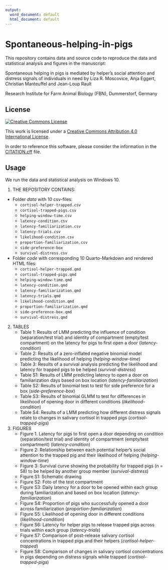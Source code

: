 ```yaml
---
output:
  word_document: default
  html_document: default
---
```

# Spontaneous-helping-in-pigs

This repository contains data and source code to reproduce the data and statistical analysis and figures in the manuscript:

Spontaneous helping in pigs is mediated by helper’s social attention and distress signals of individuals in need
by Liza R. Moscovice, Anja Eggert, Christian Manteuffel and Jean-Loup Rault

Research Institute for Farm Animal Biology (FBN), Dummerstorf, Germany 

## License

[![Creative Commons License](https://i.creativecommons.org/l/by/4.0/88x31.png)](http://creativecommons.org/licenses/by/4.0/)

This work is licensed under a [Creative Commons Attribution 4.0 International License](http://creativecommons.org/licenses/by/4.0/).

In order to reference this software, please consider the information in the [CITATION.cff](CITATION.cff) file.

## Usage

We run the data and statistical analysis on Windows 10.

1. THE REPOSITORY CONTAINS:
  * Folder *data* with 10 csv-files:
    + `cortisol-helper-trapped.csv`
    + `cortisol-trapped-pigs.csv`
    + `helping-window-time.csv`
    + `latency-condition.csv`
    + `latency-familiarization.csv`
    + `latency-trials.csv`
    + `likelihood-condition.csv`
    + `proportion-familiarization.csv`
    + `side-preference-box`
    + `survival-distress.csv`
  * Folder *code* with corresponding 10 Quarto-Markdown and rendered HTML files:
    + `cortisol-helper-trapped.qmd`
    + `cortisol-trapped-pigs.qmd`
    + `helping-window-time.qmd`
    + `latency-condition.qmd`
    + `latency-familiarization.qmd`
    + `latency-trials.qmd`
    + `likelihood-condition.qmd`
    + `proportion-familiarization.qmd`
    + `side-preference-box.qmd`
    + `survival-distress.qmd`
2. TABLES
    + Table 1: Results of LMM predicting the influence of condition (separation/test trial) and identity of compartment (empty/test compartment) on the latency for pigs to first open a door (*latency-condition*)
    + Table 2: Results of a zero-inflated negative binomial model predicting the likelihood of helping (*helping-window-time*)
    + Table 3: Results of a survival analysis predicting the likelihood and latency for trapped pigs to be helped (*survival-distress*)
    + Table S1: Results of LMM predicting latency to open a door on familiarization days based on box location (*latency-familiarization*)
    + Table S2: Results of binomial test to test for side preference for a box (*side-preference-box*)
    + Table S3: Results of binomial GLMM to test for differences in likelihood of opening door in different conditions (*likelihood-condition*)
    + Table S4: Results of a LMM predicting how different distress signals relate to changes in salivary cortisol in trapped pigs (*cortisol-trapped-pigs*)
3. FIGURES
    + Figure 1. Latency for pigs to first open a door depending on condition (separation/test trial) and identity of compartment (empty/test compartment) (*latency-condition*)
    + Figure 2: Relationship between each potential helper’s social attention to the trapped pig and their likelihood of helping (*helping-window-time*)
    + Figure 3: Survival curve showing the probability for trapped pigs (n = 58) to be helped by another group member (*survival-distress*)
    + Figure S1: Schematic drawing
    + Figure S2: Foto of the test compartment
    + Figure S3: Daily latency for a door to be opened within each group during familiarization and based on box location (*latency-familiarization*)
    + Figure S4: Proportion of pigs who successfully opened a door across familiarization (*proportion-familiarization*)
    + Figure S5: Likelihood of opening door in different conditions (*likelihood-condition*)
    + Figure S6: Latency for helper pigs to release trapped pigs across trials within each group (*latency-trials*)
    + Figure S7: Comparison of post-release salivary cortisol concentrations in trapped pigs and their helpers (*cortisol-helper-trapped*)
    + Figure S8: Comparison of changes in salivary cortisol concentrations in pigs depending on distress signals while trapped (*cortisol-trapped-pigs*)
  
